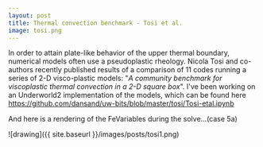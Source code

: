 ```yaml
---
layout: post
title: Thermal convection benchmark - Tosi et al.
image: tosi.png
---
```


In order to attain plate-like behavior of the upper thermal boundary, numerical models often use a pseudoplastic rheology. Nicola Tosi and co-authors recently published results of a comparison of 11 codes running a series of 2-D visco-plastic models:  "_A community benchmark for viscoplastic thermal convection in a 2-D square box_". I've been working on an Underworld2 implementation of the models, which can be found here
<https://github.com/dansand/uw-bits/blob/master/tosi/Tosi-etal.ipynb>

And here is a rendering of the FeVariables during the solve...(case 5a)

![drawing]({{ site.baseurl }}/images/posts/tosi1.png)
